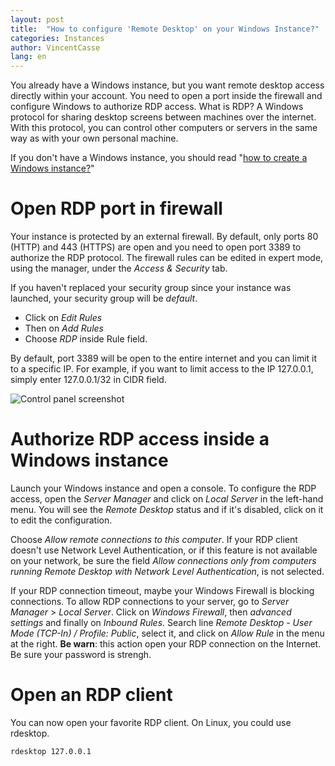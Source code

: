 ```yaml
---
layout: post
title:  "How to configure 'Remote Desktop' on your Windows Instance?"
categories: Instances
author: VincentCasse
lang: en
---
```


You already have a Windows instance, but you want remote desktop access directly within your account. You need to open a port inside the firewall and configure Windows to authorize RDP access. What is RDP? A Windows protocol for sharing desktop screens between machines over the internet. With this protocol, you can control other computers or servers in the same way as with your own personal machine.

If you don't have a Windows instance, you should read "[how to create a Windows instance?](/kb/en/instances/how-to-create-a-windows-instance.html)"

# Open RDP port in firewall

Your instance is protected by an external firewall. By default, only ports 80 (HTTP) and 443 (HTTPS) are open and you need to open port 3389 to authorize the RDP protocol. The firewall rules can be edited in expert mode, using the manager, under the _Access & Security_ tab.

If you haven't replaced your security group since your instance was launched, your security group will be _default_.

 * Click on _Edit Rules_
 * Then on _Add Rules_
 * Choose _RDP_ inside Rule field.

By default, port 3389 will be open to the entire internet and you can limit it to a specific IP. For example, if you want to limit access to the IP 127.0.0.1, simply enter 127.0.0.1/32 in CIDR field.

![Control panel screenshot](https://community.runabove.com/public/files/taBGpST1Y4zvfPEEs66y.png)

# Authorize RDP access inside a Windows instance

Launch your Windows instance and open a console. To configure the RDP access, open the _Server Manager_ and click on _Local Server_ in the left-hand menu. You will see the _Remote Desktop_ status and if it's disabled, click on it to edit the configuration.

Choose _Allow remote connections to this computer_. If your RDP client doesn't use Network Level Authentication, or if this feature is not available on your network, be sure the field _Allow connections only from computers running Remote Desktop with Network Level Authentication_, is not selected.

If your RDP connection timeout, maybe your Windows Firewall is blocking connections. To allow RDP connections to your server, go to _Server Manager_ > _Local Server_. Click on _Windows Firewall_, then _advanced settings_ and finally on _Inbound Rules_. Search line _Remote Desktop - User Mode (TCP-In) / Profile: Public_, select it, and click on _Allow Rule_ in the menu at the right. __Be warn__: this action open your RDP connection on the Internet. Be sure your password is strengh.

# Open an RDP client

You can now open your favorite RDP client. On Linux, you could use rdesktop.

```bash
rdesktop 127.0.0.1
```
